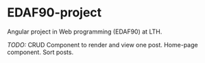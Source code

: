 # EDAF90-project
Angular project in Web programming (EDAF90) at LTH.

*TODO:* 
CRUD
Component to render and view one post. 
Home-page component.
Sort posts.
